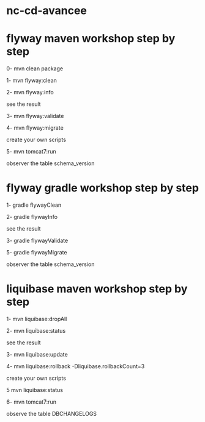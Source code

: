 nc-cd-avancee
=============
flyway maven workshop step by step
===================================
0-  mvn clean package

1-  mvn flyway:clean

2-  mvn flyway:info

see the result

3-  mvn flyway:validate 

4-  mvn flyway:migrate

create your own scripts

5-  mvn tomcat7:run

observer the table schema_version


flyway gradle workshop step by step
===================================
1-  gradle flywayClean

2-  gradle flywayInfo

see the result

3-  gradle flywayValidate 

5-  gradle flywayMigrate

observer the table schema_version


liquibase maven workshop step by step
===================================
1-  mvn liquibase:dropAll

2-  mvn liquibase:status

see the result

3-  mvn liquibase:update 

4-  mvn liquibase:rollback -Dliquibase.rollbackCount=3

create your own scripts

5   mvn liquibase:status

6-  mvn tomcat7:run

observe the table DBCHANGELOGS
